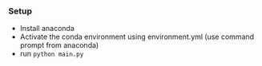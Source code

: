 ### Setup

- Install anaconda
- Activate the conda environment using environment.yml (use command prompt from anaconda)
- run ```python main.py```